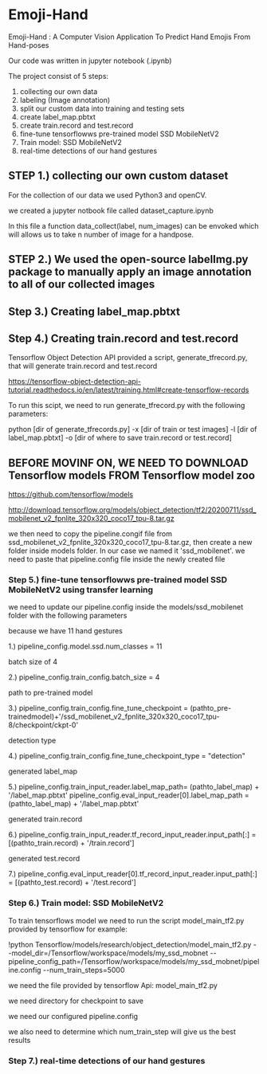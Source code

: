 # Emoji-Hand
Emoji-Hand : A Computer Vision Application To Predict Hand Emojis From Hand-poses

Our code was written in jupyter notebook (.ipynb)

The project consist of 5 steps:
1. collecting our own data
2. labeling (Image annotation)
3. split our custom data into training and testing sets
4. create label_map.pbtxt
5. create train.record and test.record
6. fine-tune tensorflowws pre-trained model SSD MobileNetV2
7. Train model: SSD MobileNetV2
8. real-time detections of our hand gestures

## STEP 1.) collecting our own custom dataset

For the collection of our data we used Python3 and openCV.

we created a jupyter notbook file called dataset_capture.ipynb

In this file a function data_collect(label, num_images) can be envoked which will allows us to take n number of image for a handpose.

## STEP 2.) We used the open-source labelImg.py package to manually apply an image annotation to all of our collected images

## Step 3.) Creating label_map.pbtxt



## Step 4.) Creating train.record and test.record

Tensorflow Object Detection API provided a script, generate_tfrecord.py, that will generate train.record and test.record

https://tensorflow-object-detection-api-tutorial.readthedocs.io/en/latest/training.html#create-tensorflow-records

To run this scipt, we need to run generate_tfrecord.py with the following parameters:

python [dir of generate_tfrecords.py] -x [dir of train or test images] -l [dir of label_map.pbtxt] -o [dir of where to save train.record or test.record]

## BEFORE MOVINF ON, WE NEED TO DOWNLOAD Tensorflow models FROM Tensorflow model zoo 
https://github.com/tensorflow/models

http://download.tensorflow.org/models/object_detection/tf2/20200711/ssd_mobilenet_v2_fpnlite_320x320_coco17_tpu-8.tar.gz

we then need to copy the pipeline.congif file from ssd_mobilenet_v2_fpnlite_320x320_coco17_tpu-8.tar.gz, then create a new folder inside models folder. In our case we named it 'ssd_mobilenet'. we need to paste that pipeline.config file inside the newly created file



### Step 5.) fine-tune tensorflowws pre-trained model SSD MobileNetV2 using transfer learning
we need to update our pipeline.config inside the models/ssd_mobilenet folder with the following parameters

because we have 11 hand gestures

1.) pipeline_config.model.ssd.num_classes = 11

batch size of 4

2.) pipeline_config.train_config.batch_size = 4

path to pre-trained model

3.) pipeline_config.train_config.fine_tune_checkpoint = (pathto_pre-trainedmodel)+'/ssd_mobilenet_v2_fpnlite_320x320_coco17_tpu-8/checkpoint/ckpt-0'

detection type

4.) pipeline_config.train_config.fine_tune_checkpoint_type = "detection"

generated label_map

5.) pipeline_config.train_input_reader.label_map_path= (pathto_label_map) + '/label_map.pbtxt'
    pipeline_config.eval_input_reader[0].label_map_path = (pathto_label_map) + '/label_map.pbtxt'

generated train.record

6.) pipeline_config.train_input_reader.tf_record_input_reader.input_path[:] = [(pathto_train.record) + '/train.record']

generated test.record

7.) pipeline_config.eval_input_reader[0].tf_record_input_reader.input_path[:] = [(pathto_test.record) + '/test.record']



### Step 6.) Train model: SSD MobileNetV2

To train tensorflows model we need to run the script model_main_tf2.py provided by tensorflow 
for example:

!python Tensorflow/models/research/object_detection/model_main_tf2.py --model_dir=/Tensorflow/workspace/models/my_ssd_mobnet --pipeline_config_path=/Tensorflow/workspace/models/my_ssd_mobnet/pipeline.config --num_train_steps=5000

we need the file provided by tensorflow Api: model_main_tf2.py

we need directory for checkpoint to save

we need our configured pipeline.config

we also need to determine which num_train_step will give us the best results


### Step 7.) real-time detections of our hand gestures
